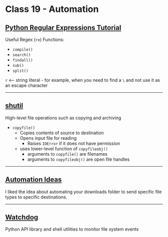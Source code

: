 # Class 19 - Automation

## [Python Regular Expressions Tutorial](https://www.datacamp.com/community/tutorials/python-regular-expression-tutorial)

Useful Regex (`re`) Functions:

* `compile()`
* `search()`
* `findall()`
* `sub()`
* `split()`

`r` <-- string literal - for example, when you need to find a `\` and not use it as an escape character

---

## [shutil](https://pymotw.com/3/shutil/)

High-level file operations such as copying and archiving

* `copyfile()`
  * Copies contents of source to destination
  * Opens input file for reading
    * Raises `IOError` if it does not have permission
  * uses lower-level function of `copyfileobj()`
    * arguments to `copyfile()` are filenames
    * arguments to `copyfileobj()` are open file handles

---

## [Automation Ideas](https://www.youtube.com/watch?v=qbW6FRbaSl0&t=69s)

I liked the idea about automating your downloads folder to send specific file types to specific destinations.

---

## [Watchdog](https://pythonhosted.org/watchdog/)

Python API library and shell utilities to monitor file system events
